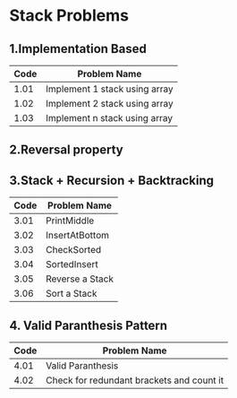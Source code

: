 # Stack Problems

## 1.Implementation Based
| Code  | Problem Name          
|-------|------------------------
| 1.01  | Implement 1 stack using array        
| 1.02  | Implement 2 stack using array     
| 1.03  | Implement n stack using array     

## 2.Reversal property


## 3.Stack + Recursion + Backtracking
| Code  | Problem Name          
|-------|------------------------
| 3.01  | PrintMiddle      
| 3.02  | InsertAtBottom   
| 3.03  | CheckSorted 
| 3.04  | SortedInsert
| 3.05  | Reverse a Stack
| 3.06  | Sort a Stack

## 4. Valid Paranthesis Pattern
| Code  | Problem Name          
|-------|------------------------
| 4.01  | Valid Paranthesis  
| 4.02  | Check for redundant brackets and count it   

